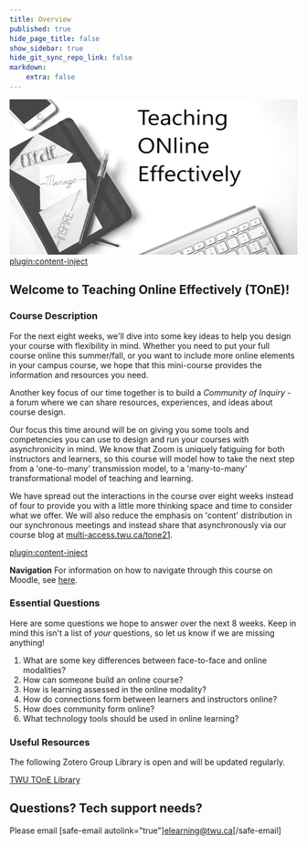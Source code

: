 ```yaml
---
title: Overview
published: true
hide_page_title: false
show_sidebar: true
hide_git_sync_repo_link: false
markdown:
    extra: false
---
```


![](rsz_tone.jpg)
[plugin:content-inject](_important-reminders)

## Welcome to Teaching Online Effectively (TOnE)!

### Course Description
For the next eight weeks, we'll dive into some key ideas to help you design your course with flexibility in mind.  Whether you need to put your full course online this summer/fall, or you want to include more online elements in your campus course, we hope that this mini-course provides the information and resources you need.

Another key focus of our time together is to build a *Community of Inquiry* - a forum where we can share resources, experiences, and ideas about course design.

Our focus this time around will be on giving you some tools and competencies you can use to design and run your courses with asynchronicity in mind. We know that Zoom is uniquely fatiguing for both instructors and learners, so this course will model how to take the next step from a 'one-to-many' transmission model, to a 'many-to-many' transformational model of teaching and learning.

We have spread out the interactions in the course over eight weeks instead of four to provide you with a little more thinking space and time to consider what we offer. We will also reduce the emphasis on 'content' distribution in our synchronous meetings and instead share that asynchronously via our course blog at [multi-access.twu.ca/tone21](https://multi-access.twu.ca/tone21).


[plugin:content-inject](../timeline)



**Navigation**
For information on how to navigate through this course on Moodle, see [here](http://create.twu.ca/help/moodle).


### Essential Questions

Here are some questions we hope to answer over the next 8 weeks. Keep in mind this isn't a list of *your* questions, so let us know if we are missing anything!

1. What are some key differences between face-to-face and online modalities?
2. How can someone build an online course?
3. How is learning assessed in the online modality?
4. How do connections form between learners and instructors online?
5. How does community form online?
6. What technology tools should be used in online learning?





### Useful Resources

The following Zotero Group Library is open and will be updated regularly.

<a class="embedly-card" data-card-controls="0" href="https://www.zotero.org/groups/2479174/twu_tone_library">TWU TOnE Library</a>
<script async src="//cdn.embedly.com/widgets/platform.js" charset="UTF-8"></script>




## Questions? Tech support needs?
Please email [safe-email autolink="true"]elearning@twu.ca[/safe-email]
